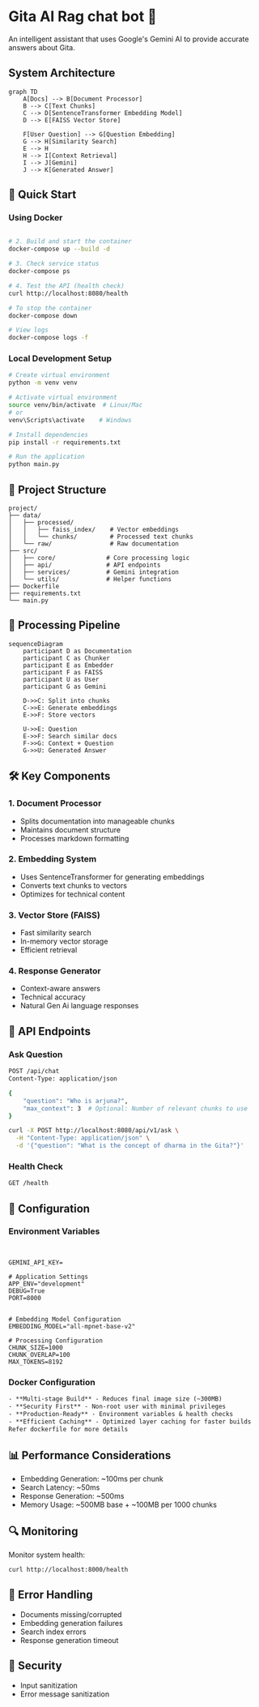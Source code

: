 # Gita AI Rag chat bot 🤖

An intelligent assistant that uses Google's Gemini AI to provide accurate answers about Gita.

## System Architecture

```mermaid
graph TD
    A[Docs] --> B[Document Processor]
    B --> C[Text Chunks]
    C --> D[SentenceTransformer Embedding Model]
    D --> E[FAISS Vector Store]

    F[User Question] --> G[Question Embedding]
    G --> H[Similarity Search]
    E --> H
    H --> I[Context Retrieval]
    I --> J[Gemini]
    J --> K[Generated Answer]

```

## 🚀 Quick Start

### Using Docker

```bash

# 2. Build and start the container
docker-compose up --build -d

# 3. Check service status
docker-compose ps

# 4. Test the API (health check)
curl http://localhost:8080/health

# To stop the container
docker-compose down

# View logs
docker-compose logs -f
```

### Local Development Setup

```bash
# Create virtual environment
python -m venv venv

# Activate virtual environment
source venv/bin/activate  # Linux/Mac
# or
venv\Scripts\activate    # Windows

# Install dependencies
pip install -r requirements.txt

# Run the application
python main.py
```

## 📁 Project Structure

```
project/
├── data/
│   ├── processed/
│   │   ├── faiss_index/    # Vector embeddings
│   │   └── chunks/         # Processed text chunks
│   └── raw/                # Raw documentation
├── src/
│   ├── core/              # Core processing logic
│   ├── api/               # API endpoints
│   ├── services/          # Gemini integration
│   └── utils/             # Helper functions
├── Dockerfile
├── requirements.txt
└── main.py
```

## 🔄 Processing Pipeline

```mermaid
sequenceDiagram
    participant D as Documentation
    participant C as Chunker
    participant E as Embedder
    participant F as FAISS
    participant U as User
    participant G as Gemini

    D->>C: Split into chunks
    C->>E: Generate embeddings
    E->>F: Store vectors

    U->>E: Question
    E->>F: Search similar docs
    F->>G: Context + Question
    G->>U: Generated Answer
```

## 🛠️ Key Components

### 1. Document Processor

- Splits documentation into manageable chunks
- Maintains document structure
- Processes markdown formatting

### 2. Embedding System

- Uses SentenceTransformer for generating embeddings
- Converts text chunks to vectors
- Optimizes for technical content

### 3. Vector Store (FAISS)

- Fast similarity search
- In-memory vector storage
- Efficient retrieval

### 4. Response Generator

- Context-aware answers
- Technical accuracy
- Natural Gen Ai language responses

## 📡 API Endpoints

### Ask Question

```bash
POST /api/chat
Content-Type: application/json

{
    "question": "Who is arjuna?",
    "max_context": 3  # Optional: Number of relevant chunks to use
}
```
```bash
curl -X POST http://localhost:8080/api/v1/ask \
  -H "Content-Type: application/json" \
  -d '{"question": "What is the concept of dharma in the Gita?"}'
```

### Health Check

```bash
GET /health
```

## 🔧 Configuration

### Environment Variables

```env


GEMINI_API_KEY=

# Application Settings
APP_ENV="development"
DEBUG=True
PORT=8000


# Embedding Model Configuration
EMBEDDING_MODEL="all-mpnet-base-v2"

# Processing Configuration
CHUNK_SIZE=1000
CHUNK_OVERLAP=100
MAX_TOKENS=8192
```

### Docker Configuration

```dockerfile
- **Multi-stage Build** - Reduces final image size (~300MB)
- **Security First** - Non-root user with minimal privileges
- **Production-Ready** - Environment variables & health checks
- **Efficient Caching** - Optimized layer caching for faster builds
Refer dockerfile for more details
```

## 📊 Performance Considerations

- Embedding Generation: ~100ms per chunk
- Search Latency: ~50ms
- Response Generation: ~500ms
- Memory Usage: ~500MB base + ~100MB per 1000 chunks

## 🔍 Monitoring

Monitor system health:

```bash
curl http://localhost:8000/health
```

## 🚨 Error Handling

- Documents missing/corrupted
- Embedding generation failures
- Search index errors
- Response generation timeout

## 🔐 Security

- Input sanitization
- Error message sanitization
